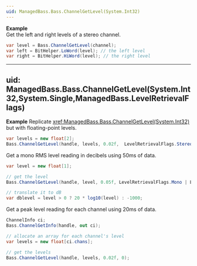 ```yaml
---
uid: ManagedBass.Bass.ChannelGetLevel(System.Int32)
---
```


**Example**  
Get the left and right levels of a stereo channel.

```csharp
var level = Bass.ChannelGetLevel(channel);
var left = BitHelper.LoWord(level); // the left level
var right = BitHelper.HiWord(level); // the right level
```

---
uid: ManagedBass.Bass.ChannelGetLevel(System.Int32,System.Single,ManagedBass.LevelRetrievalFlags)
---

**Example**
Replicate <xref:ManagedBass.Bass.ChannelGetLevel(System.Int32)> but with floating-point levels.

```csharp
var levels = new float[2];
Bass.ChannelGetLevel(handle, levels, 0.02f,  LevelRetrievalFlags.Stereo);
```

Get a mono RMS level reading in decibels using 50ms of data. 

```csharp
var level = new float[1];

// get the level
Bass.ChannelGetLevel(handle, level, 0.05f, LevelRetrievalFlags.Mono | LevelRetrievalFlags.RMS);

// translate it to dB
var dblevel = level > 0 ? 20 * log10(level) : -1000;
```

Get a peak level reading for each channel using 20ms of data. 

```csharp
ChannelInfo ci;
Bass.ChannelGetInfo(handle, out ci);

// allocate an array for each channel's level
var levels = new float[ci.chans];

// get the levels
Bass.ChannelGetLevel(handle, levels, 0.02f, 0);
```
